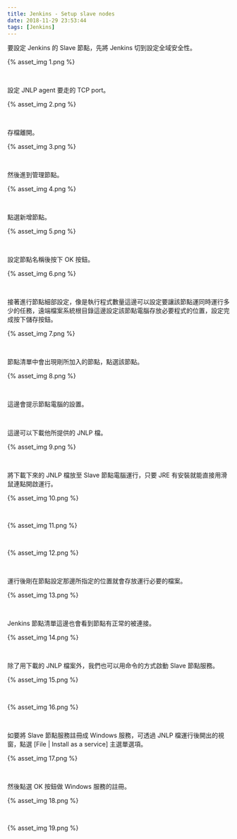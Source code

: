 ```yaml
---
title: Jenkins - Setup slave nodes
date: 2018-11-29 23:53:44
tags: [Jenkins]
---
```


要設定 Jenkins 的 Slave 節點，先將 Jenkins 切到設定全域安全性。  

<!-- More -->

{% asset_img 1.png %}

<br/>


設定 JNLP agent 要走的 TCP port。  

{% asset_img 2.png %}

<br/>
      

存檔離開。    

{% asset_img 3.png %}

<br/>


然後進到管理節點。  

{% asset_img 4.png %}

<br/>


點選新增節點。  

{% asset_img 5.png %}

<br/>


設定節點名稱後按下 OK 按鈕。

{% asset_img 6.png %}

<br/>


接著進行節點細部設定，像是執行程式數量這邊可以設定要讓該節點運同時運行多少的任務，遠端檔案系統根目錄這邊設定該節點電腦存放必要程式的位置，設定完成按下儲存按鈕。

{% asset_img 7.png %}

<br/>


節點清單中會出現剛所加入的節點，點選該節點。

{% asset_img 8.png %}

<br/>


這邊會提示節點電腦的設置。  

<br/>


這邊可以下載他所提供的 JNLP 檔。    

{% asset_img 9.png %}

<br/>


將下載下來的 JNLP 檔放至 Slave 節點電腦運行，只要 JRE 有安裝就能直接用滑鼠連點開啟運行。  

{% asset_img 10.png %}

<br/>


{% asset_img 11.png %}

<br/>


{% asset_img 12.png %}

<br/>


運行後剛在節點設定那邊所指定的位置就會存放運行必要的檔案。  

{% asset_img 13.png %}

<br/>


Jenkins 節點清單這邊也會看到節點有正常的被連接。  

{% asset_img 14.png %}

<br/>


除了用下載的 JNLP 檔案外，我們也可以用命令的方式啟動 Slave 節點服務。  

{% asset_img 15.png %}

<br/>


{% asset_img 16.png %}

<br/>


如要將 Slave 節點服務註冊成 Windows 服務，可透過 JNLP 檔運行後開出的視窗，點選 [File | Install as a service]  主選單選項。  

{% asset_img 17.png %}

<br/>


然後點選 OK 按鈕做 Windows 服務的註冊。  

{% asset_img 18.png %}

<br/>


{% asset_img 19.png %}

<br/>
